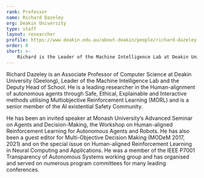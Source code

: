 ```yaml
---
rank: Professor
name: Richard Dazeley
org: Deakin University
type: staff
layout: researcher
profile: https://www.deakin.edu.au/about-deakin/people/richard-dazeley
order: 0
short: >-
    Richard is the Leader of the Machine Intelligence Lab at Deakin University (Geelong), and the Deputy Head of School. He is a leading researcher in the Human-alignment of autonomous agents through Safe, Ethical, Explainable and Interactive methods utilising Multiobjective Reinforcement Learning (MORL) and is a senior member of the AI existential Safety Community
---
```


Richard Dazeley is an Associate Professor of Computer Science at Deakin University (Geelong), Leader of the Machine Intelligence Lab and the Deputy Head of School. He is a leading researcher in the Human-alignment of autonomous agents through Safe, Ethical, Explainable and Interactive methods utilising Multiobjective Reinforcement Learning (MORL) and is a senior member of the AI existential Safety Community.

He has been an invited speaker at Monash University’s Advanced Seminar on Agents and Decision-Making, the Workshop on Human-aligned Reinforcement Learning for Autonomous Agents and Robots. He has also been a guest editor for Multi-Objective Decision Making (MODeM 2017, 2021) and on the special issue on Human-aligned Reinforcement Learning in Neural Computing and Applications. He was a member of the IEEE P7001 Transparency of Autonomous Systems working group and has organised and served on numerous program committees for many leading conferences.